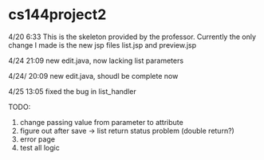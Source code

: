 # cs144project2

4/20 6:33
This is the skeleton provided by the professor. Currently the only change I made is the new jsp files list.jsp and preview.jsp

4/24 21:09
new edit.java, now lacking list parameters

4/24/ 20:09 
new edit.java, shoudl be complete now

4/25 13:05
fixed the bug in list_handler

TODO: 
1. change passing value from parameter to attribute
2. figure out after save -> list return status problem (double return?)
3. error page
4. test all logic
